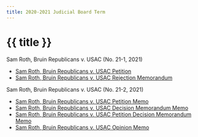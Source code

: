 ```yaml
---
title: 2020-2021 Judicial Board Term
---
```


# {{ title }}

Sam Roth, Bruin Republicans v. USAC (No. 21-1, 2021)

- [Sam Roth, Bruin Republicans v. USAC Petition](/docs/cases/Sam%20Roth,%20Bruin%20Republicans%20v.%20USAC%20Petition.pdf)
- [Sam Roth, Bruin Republicans v. USAC Rejection Memorandum](/docs/cases/Sam%20Roth,%20Bruin%20Republicans%20v.%20USAC%20Rejection%20Memorandum.pdf)

Sam Roth, Bruin Republicans v. USAC (No. 21-2, 2021)

- [Sam Roth, Bruin Republicans v. USAC Petition Memo](/docs/cases/(21-2)%Sam%Roth,%Bruin%Republicans%v.%USAC%Petition.pdf)
- [Sam Roth, Bruin Republicans v. USAC Decision Memorandum Memo](/docs/cases/(21-2)%Sam%Roth,%Bruin%Republicans%v.%USAC%Decision%Memo.pdf)
- [Sam Roth, Bruin Republicans v. USAC Petition Decision Memorandum Memo](/docs/cases/(21-2)%Sam%Roth,%Bruin%Republicans%v.%USAC%Petition%Decision%Memo.pdf)
- [Sam Roth, Bruin Republicans v. USAC Opinion Memo](/docs/cases/(21-2)%Sam%Roth,%Bruin%Republicans%v.%USAC%Opinion.pdf)
